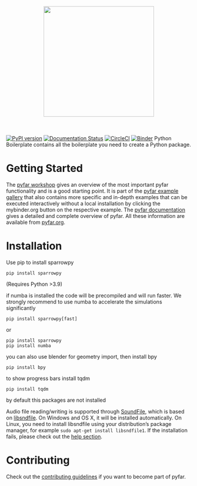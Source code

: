 <h1 align="center">
<img src="https://github.com/pyfar/gallery/raw/main/docs/resources/logos/pyfar_logos_fixed_size_sparrowpy.png" width="300">
</h1><br>



[![PyPI version](https://badge.fury.io/py/sparrowpy.svg)](https://badge.fury.io/py/sparrowpy)
[![Documentation Status](https://readthedocs.org/projects/sparrowpy/badge/?version=latest)](https://sparrowpy.readthedocs.io/en/latest/?badge=latest)
[![CircleCI](https://circleci.com/gh/ahms5/sparrowpy.svg?style=shield)](https://circleci.com/gh/ahms5/sparrowpy)
[![Binder](https://mybinder.org/badge_logo.svg)](https://mybinder.org/v2/gh/pyfar/gallery/main?labpath=docs/gallery/interactive/pyfar_introduction.ipynb)
Python Boilerplate contains all the boilerplate you need to create a Python package.

Getting Started
===============

The [pyfar workshop](https://mybinder.org/v2/gh/pyfar/gallery/main?labpath=docs/gallery/interactive/pyfar_introduction.ipynb)
gives an overview of the most important pyfar functionality and is a good
starting point. It is part of the [pyfar example gallery](https://pyfar-gallery.readthedocs.io/en/latest/examples_gallery.html)
that also contains more specific and in-depth
examples that can be executed interactively without a local installation by
clicking the mybinder.org button on the respective example. The
[pyfar documentation](https://pyfar.readthedocs.io) gives a detailed and complete overview of pyfar. All
these information are available from [pyfar.org](https://pyfar.org).

Installation
============

Use pip to install sparrowpy

    pip install sparrowpy

(Requires Python >3.9)

if numba is installed the code will be precompiled and will run faster. We strongly recommend to use numba to accelerate the simulations significantly

    pip install sparrowpy[fast]

or

    pip install sparrowpy
    pip install numba

you can also use blender for geometry import, then install bpy

    pip install bpy

to show progress bars install tqdm

    pip install tqdm

by default this packages are not installed

Audio file reading/writing is supported through [SoundFile](https://python-soundfile.readthedocs.io), which is based on
[libsndfile](http://www.mega-nerd.com/libsndfile/). On Windows and OS X, it will be installed automatically.
On Linux, you need to install libsndfile using your distribution’s package manager, for example ``sudo apt-get install libsndfile1``.
If the installation fails, please check out the [help section](https://pyfar-gallery.readthedocs.io/en/latest/help).

Contributing
============

Check out the [contributing guidelines](https://pyfar.readthedocs.io/en/stable/contributing.html) if you want to become part of pyfar.
